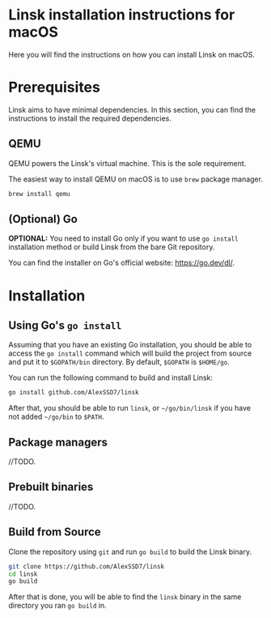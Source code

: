# Linsk installation instructions for macOS

Here you will find the instructions on how you can install Linsk on macOS.

# Prerequisites

Linsk aims to have minimal dependencies. In this section, you can find the instructions to install the required dependencies.

## QEMU
QEMU powers the Linsk's virtual machine. This is the sole requirement.

The easiest way to install QEMU on macOS is to use `brew` package manager.
```sh
brew install qemu
```

## (Optional) Go
**OPTIONAL:** You need to install Go only if you want to use `go install` installation method or build Linsk from the bare Git repository.

You can find the installer on Go's official website: https://go.dev/dl/.

# Installation

## Using Go's `go install`
Assuming that you have an existing Go installation, you should be able to access the `go install` command which will build the project from source and put it to `$GOPATH/bin` directory. By default, `$GOPATH` is `$HOME/go`.

You can run the following command to build and install Linsk:
```sh
go install github.com/AlexSSD7/linsk
```

After that, you should be able to run `linsk`, or `~/go/bin/linsk` if you have not added `~/go/bin` to `$PATH`.

## Package managers

//TODO.

## Prebuilt binaries

//TODO.

## Build from Source
Clone the repository using `git` and run `go build` to build the Linsk binary.

```sh
git clone https://github.com/AlexSSD7/linsk
cd linsk
go build
```

After that is done, you will be able to find the `linsk` binary in the same directory you ran `go build` in.